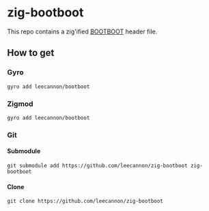 # zig-bootboot

This repo contains a zig'ified [BOOTBOOT](https://gitlab.com/bztsrc/bootboot) header file.

## How to get

### Gyro

`gyro add leecannon/bootboot`

### Zigmod

`gyro add leecannon/bootboot`

### Git

#### Submodule

`git submodule add https://github.com/leecannon/zig-bootboot zig-bootboot`

#### Clone

`git clone https://github.com/leecannon/zig-bootboot`
